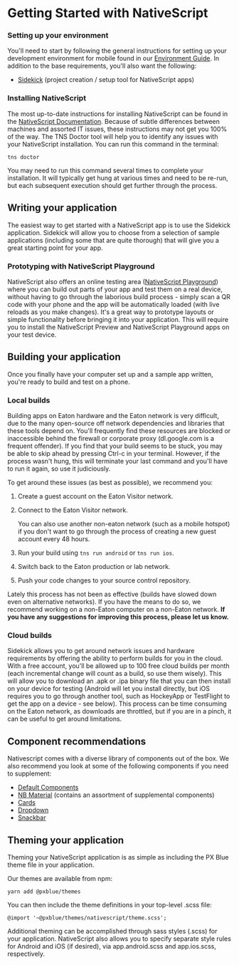 # Getting Started with NativeScript

### Setting up your environment
You'll need to start by following the general instructions for setting up your development environment for mobile found in our [Environment Guide](/development/environment). In addition to the base requirements, you'll also want the following:

- [Sidekick](https://www.nativescript.org/nativescript-sidekick) (project creation / setup tool for NativeScript apps)

### Installing NativeScript
The most up-to-date instructions for installing NativeScript can be found in the [NativeScript Documentation](https://docs.nativescript.org/start/quick-setup). Because of subtle differences between machines and assorted IT issues, these instructions may not get you 100% of the way. The TNS Doctor tool will help you to identify any issues with your NativeScript installation. You can run this command in the terminal:

```
tns doctor
```

You may need to run this command several times to complete your installation. It will typically get hung at various times and need to be re-run, but each subsequent execution should get further through the process.

## Writing your application
The easiest way to get started with a NativeScript app is to use the Sidekick application. Sidekick will allow you to choose from a selection of sample applications (including some that are quite thorough) that will give you a great starting point for your app.

### Prototyping with NativeScript Playground
NativeScript also offers an online testing area ([NativeScript Playground](https://play.nativescript.org/)) where you can build out parts of your app and test them on a real device, without having to go through the laborious build process - simply scan a QR code with your phone and the app will be automatically loaded (with live reloads as you make changes). It's a great way to prototype layouts or simple functionality before bringing it into your application. This will require you to install the NativeScript Preview and NativeScript Playground apps on your test device.


## Building your application
Once you finally have your computer set up and a sample app written, you're ready to build and test on a phone.

### Local builds
Building apps on Eaton hardware and the Eaton network is very difficult, due to the many open-source off network dependencies and libraries that these tools depend on. You'll frequently find these resources are blocked or inaccessible behind the firewall or corporate proxy (dl.google.com is a frequent offender). If you find that your build seems to be stuck, you may be able to skip ahead by pressing Ctrl-c in your terminal. However, if the process wasn't hung, this will terminate your last command and you'll have to run it again, so use it judiciously.

To get around these issues (as best as possible), we recommend you:
1. Create a guest account on the Eaton Visitor network.
2. Connect to the Eaton Visitor network.

    You can also use another non-eaton network (such as a mobile hotspot) if you don't want to go through the process of creating a new guest account every 48 hours.
3. Run your build using ```tns run android``` or ```tns run ios```.
4. Switch back to the Eaton production or lab network.
5. Push your code changes to your source control repository.

Lately this process has not been as effective (builds have slowed down even on alternative networks). If you have the means to do so, we recommend working on a non-Eaton computer on a non-Eaton network. **If you have any suggestions for improving this process, please let us know.**

### Cloud builds
Sidekick allows you to get around network issues and hardware requirements by offering the ability to perform builds for you in the cloud. With a free account, you'll be allowed up to 100 free cloud builds per month (each incremental change will count as a build, so use them wisely). This will allow you to download an .apk or .ipa binary file that you can then install on your device for testing (Android will let you install directly, but iOS requires you to go through another tool, such as HockeyApp or TestFlight to get the app on a device - see below). This process can be time consuming on the Eaton network, as downloads are throttled, but if you are in a pinch, it can be useful to get around limitations.

## Component recommendations
Nativescript comes with a diverse library of components out of the box. We also recommend you look at some of the following components if you need to supplement:
- [Default Components](https://docs.nativescript.org/angular/ui/components)
- [NB Material](https://github.com/nabil-mansouri/nativescript-nbmaterial) (contains an assortment of supplemental components)
- [Cards](https://github.com/bradmartin/nativescript-cardview)
- [Dropdown](https://github.com/PeterStaev/NativeScript-Drop-Down)
- [Snackbar](https://github.com/bradmartin/nativescript-snackbar)

## Theming your application
Theming your NativeScript application is as simple as including the PX Blue theme file in your application.

Our themes are available from npm:

```
yarn add @pxblue/themes
```

You can then include the theme definitions in your top-level .scss file:

```
@import '~@pxblue/themes/nativescript/theme.scss';
```

Additional theming can be accomplished through sass styles (.scss) for your application. NativeScript also allows you to specify separate style rules for Android and iOS (if desired), via app.android.scss and app.ios.scss, respectively.